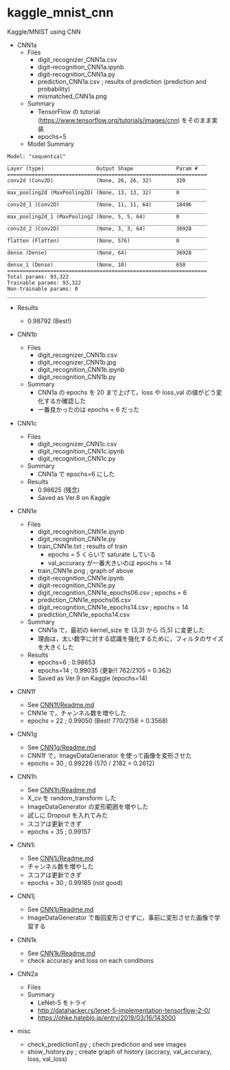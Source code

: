 # kaggle_mnist_cnn
Kaggle/MNIST using CNN

- CNN1a
  - Files
    - digit_recognizer_CNN1a.csv
    - digit-recognition_CNN1a.ipynb
    - digit-recognition_CNN1a.py
    - prediction_CNN1a.csv ; results of prediction (prediction and probability)
    - mismatched_CNN1a.png
  - Summary
    - TensorFlow の tutorial (https://www.tensorflow.org/tutorials/images/cnn) をそのまま実装
    - epochs=5
  - Model Summary
```  
Model: "sequential"
_________________________________________________________________
Layer (type)                 Output Shape              Param #   
=================================================================
conv2d (Conv2D)              (None, 26, 26, 32)        320       
_________________________________________________________________
max_pooling2d (MaxPooling2D) (None, 13, 13, 32)        0         
_________________________________________________________________
conv2d_1 (Conv2D)            (None, 11, 11, 64)        18496     
_________________________________________________________________
max_pooling2d_1 (MaxPooling2 (None, 5, 5, 64)          0         
_________________________________________________________________
conv2d_2 (Conv2D)            (None, 3, 3, 64)          36928     
_________________________________________________________________
flatten (Flatten)            (None, 576)               0         
_________________________________________________________________
dense (Dense)                (None, 64)                36928     
_________________________________________________________________
dense_1 (Dense)              (None, 10)                650       
=================================================================
Total params: 93,322
Trainable params: 93,322
Non-trainable params: 0
_________________________________________________________________
```
  - Results
    - 0.98792 (Best!)

- CNN1b
  - Files
    - digit_recognizer_CNN1b.csv
    - digit_recognizer_CNN1b.jpg
    - digit_recognition_CNN1b.ipynb
    - digit_recognition_CNN1b.py
  - Summary
    - CNN1a の epochs を 20 まで上げて，loss や loss_val の値がどう変化するか確認した
    - 一番良かったのは epochs = 6 だった

- CNN1c
  - Files
    - digit_recognizer_CNN1c.csv
    - digit_recognition_CNN1c.ipynb
    - digit_recognition_CNN1c.py
  - Summary
    - CNN1a で epochs=6 にした
  - Results
    - 0.98625 (残念)
    - Saved as Ver.8 on Kaggle

- CNN1e
  - Files
    - digit_recognition_CNN1e.ipynb
    - digit_recognition_CNN1e.py
    - train_CNN1e.txt ; results of train
      - epochs = 5 くらいで saturate している
      - val_accuracy が一番大きいのは epochs = 14
    - train_CNN1e.png ; graph of above
    - digit-recognition_CNN1e.ipynb
    - digit-recognition_CNN1e.py
    - digit_recognition_CNN1e_epochs06.csv ; epochs = 6
    - prediction_CNN1e_epochs06.csv
    - digit_recognition_CNN1e_epochs14.csv ; epochs = 14
    - prediction_CNN1e_epochs14.csv
  - Summary
    - CNN1a で，最初の kernel_size を (3,3) から (5,5) に変更した
    - 理由は，太い数字に対する認識を強化するために，フィルタのサイズを大きくした
  - Results
    - epochs=6 ; 0.98653
    - epochs=14 ; 0.99035 (更新!! 762/2105 = 0.362)
    - Saved as Ver.9 on Kaggle (epochs=14)

- CNN1f
  - See [CNN1f/Readme.md](./CNN1f/Readme.md)
  - CNN1e で，チャンネル数を増やした
  - epochs = 22 ; 0.99050 (Best! 770/2158 = 0.3568)

- CNN1g
  - See [CNN1g/Readme.md](./CNN1g/Readme.md)
  - CNN1f で，ImageDataGenerator を使って画像を変形させた
  - epochs = 30 ; 0.99228 (570 / 2182 = 0.2612)

- CNN1h
  - See [CNN1h/Readme.md](./CNN1h/Readme.md)
  - X_cv を random_transform した
  - ImageDataGenerator の変形範囲を増やした
  - 試しに Dropout を入れてみた
  - スコアは更新できず
  - epochs = 35 ; 0.99157

- CNN1i
  - See [CNN1i/Readme.md](./CNN1i/Readme.md)
  - チャンネル数を増やした
  - スコアは更新できず
  - epochs = 30 ; 0.99185 (not good)

- CNN1j
  - See [CNN1j/Readme.md](./CNN1j/Readme.md)
  - ImageDataGenerator で毎回変形させずに，事前に変形させた画像で学習する

- CNN1k
  - See [CNN1k/Readme.md](./CNN1k/Readme.md)
  - check accuracy and loss on each conditions

- CNN2a
  - Files
  - Summary
    - LeNet-5 をトライ
    - http://datahacker.rs/lenet-5-implementation-tensorflow-2-0/
    - https://ohke.hateblo.jp/entry/2019/03/16/143000

- misc
  - check_prediction1.py ; chech prediction and see images
  - show_history.py ; create graph of history (accracy, val_accuracy, loss, val_loss)
